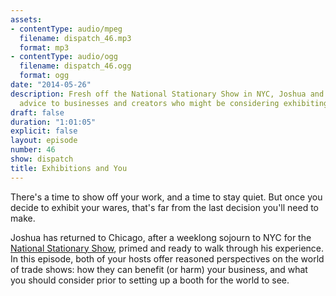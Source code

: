 ```yaml
---
assets:
- contentType: audio/mpeg
  filename: dispatch_46.mp3
  format: mp3
- contentType: audio/ogg
  filename: dispatch_46.ogg
  format: ogg
date: "2014-05-26"
description: Fresh off the National Stationary Show in NYC, Joshua and Nicholas offer
  advice to businesses and creators who might be considering exhibiting their wares.
draft: false
duration: "1:01:05"
explicit: false
layout: episode
number: 46
show: dispatch
title: Exhibitions and You
---
```

There's a time to show off your work, and a time to stay quiet. But once you decide to exhibit your wares, that's far from the last decision you'll need to make.

Joshua has returned to Chicago, after a weeklong sojourn to NYC for the [National Stationary Show](http://www.nationalstationeryshow.com), primed and ready to walk through his experience. In this episode, both of your hosts offer reasoned perspectives on the world of trade shows: how they can benefit (or harm) your business, and what you should consider prior to setting up a booth for the world to see.